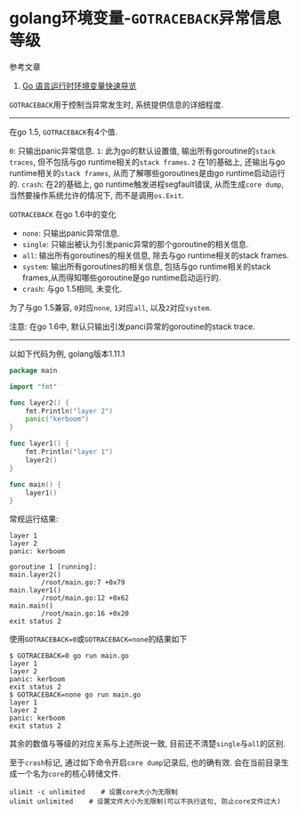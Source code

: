 # golang环境变量-`GOTRACEBACK`异常信息等级

参考文章

1. [Go 语言运行时环境变量快速导览](https://blog.csdn.net/htyu_0203_39/article/details/50852856)

`GOTRACEBACK`用于控制当异常发生时, 系统提供信息的详细程度.

------

在go 1.5, `GOTRACEBACK`有4个值. 

`0`: 只输出panic异常信息. 
`1`: 此为go的默认设置值, 输出所有goroutine的`stack traces`, 但不包括与go runtime相关的`stack frames`.
`2` 在1的基础上, 还输出与go runtime相关的`stack frames`, 从而了解哪些goroutines是由go runtime启动运行的. 
`crash`: 在2的基础上, go runtime触发进程segfault错误, 从而生成`core dump`, 当然要操作系统允许的情况下, 而不是调用`os.Exit`. 

`GOTRACEBACK` 在go 1.6中的变化

- `none`: 只输出panic异常信息. 
- `single`: 只输出被认为引发panic异常的那个goroutine的相关信息. 
- `all`: 输出所有goroutines的相关信息, 除去与go runtime相关的stack frames.
- `system`: 输出所有goroutines的相关信息, 包括与go runtime相关的stack frames,从而得知哪些goroutine是go runtime启动运行的. 
- `crash`: 与go 1.5相同, 未变化. 

为了与go 1.5兼容, `0`对应`none`, `1`对应`all`, 以及`2`对应`system`.

注意: 在go 1.6中, 默认只输出引发panci异常的goroutine的stack trace.

------

以如下代码为例, golang版本1.11.1

```go
package main

import "fmt"

func layer2() {
	fmt.Println("layer 2")
	panic("kerboom")
}

func layer1() {
	fmt.Println("layer 1")
	layer2()
}

func main() {
	layer1()
}

```

常规运行结果:

```
layer 1
layer 2
panic: kerboom

goroutine 1 [running]:
main.layer2()
        /root/main.go:7 +0x79
main.layer1()
        /root/main.go:12 +0x62
main.main()
        /root/main.go:16 +0x20
exit status 2
```

使用`GOTRACEBACK=0`或`GOTRACEBACK=none`的结果如下

```
$ GOTRACEBACK=0 go run main.go
layer 1
layer 2
panic: kerboom
exit status 2
$ GOTRACEBACK=none go run main.go
layer 1
layer 2
panic: kerboom
exit status 2
```

其余的数值与等级的对应关系与上述所说一致, 目前还不清楚`single`与`all`的区别.

至于`crash`标记, 通过如下命令开启`core dump`记录后, 也的确有效. 会在当前目录生成一个名为`core`的核心转储文件.

```
ulimit -c unlimited    # 设置core大小为无限制
ulimit unlimited    # 设置文件大小为无限制(可以不执行这句, 防止core文件过大)
```